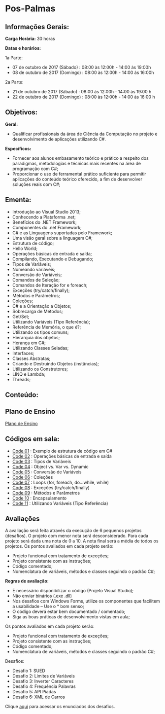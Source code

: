 # Pos-Palmas

## Informações Gerais:

**Carga Horária:** 30 horas

**Datas e horários:** 

1a Parte:
* 07 de outubro de 2017 (Sábado)  : 08:00 às 12:00h - 14:00 às 19:00h
* 08 de outubro de 2017 (Domingo) : 08:00 às 12:00h - 14:00 às 16:00h

2a Parte:
* 21 de outubro de 2017 (Sábado)  : 08:00 às 12:00h - 14:00 às 19:00 h
* 22 de outubro de 2017 (Domingo) : 08:00 às 12:00h - 14:00 às 16:00 h

## Objetivos:

**Geral:**
* Qualificar profissionais da área de Ciência da Computação no projeto e desenvolvimento de aplicações utilizando C#.

**Específicos:**
* Fornecer aos alunos embasamento teórico e prático a respeito dos paradigmas, metodologias e técnicas mais recentes na área de programação com C#;
* Proporcionar o uso de ferramental prático suficiente para permitir aplicações do conteúdo teórico oferecido, a fim de desenvolver soluções reais com C#;

## Ementa:

* Introdução ao Visual Studio 2013; 
* Conhecendo a Plataforma .net; 
* Benefícios do .NET Framework; 
* Componentes do .net Framework; 
* C# e as Linguagens suportadas pelo Framework; 
* Uma visão geral sobre a linguagem C#; 
* Estrutura de código; 
* Hello World; 
* Operações básicas de entrada e saída; 
* Compilando, Executando e Debugando; 
* Tipos de Variáveis; 
* Nomeando variáveis; 
* Conversão de Variáveis; 
* Comandos de Seleção; 
* Comandos de Iteração for e foreach; 
* Exceções (try/catch/finally); 
* Métodos e Parâmetros; 
* Coleções; 
* C# e a Orientação a Objetos; 
* Sobrecarga de Métodos; 
* Get/Set;
* Utilizando Variáveis (Tipo Referência); 
* Referência de Memória, o que é?; 
* Utilizando os tipos comuns; 
* Hierarquia dos objetos; 
* Herança em C#; 
* Utilizando Classes Seladas; 
* Interfaces; 
* Classes Abstratas; 
* Criando e Destruindo Objetos (instâncias); 
* Utilizando os Construtores; 
* LINQ e Lambda; 
* Threads;

## Conteúdo: 

[Slides Aula - Parte 1 (Sábado)]:(https://github.com/rafaelpadilla/Pos-Palmas/blob/master/Slides_Aula_Parte_1_1.pdf)

[Slides Aula - Parte 1 (Domingo)]:(https://github.com/rafaelpadilla/Pos-Palmas/blob/master/Slides_Aula_Parte_1_2.pdf)

[Slides Aula - Parte 2 (Sábado)]:(https://github.com/rafaelpadilla/Pos-Palmas/blob/master/Slides_Aula_Parte_2_1.pdf)
[Slides Aula - Parte 2 (Domingo)]:(https://github.com/rafaelpadilla/Pos-Palmas/blob/master/Slides_Aula_Parte_2_2.pdf)


## Plano de Ensino

[Plano de Ensino](https://github.com/rafaelpadilla/Pos-Palmas/blob/master/Docs/PLANO%20DE%20ENSINO%20-%20C%23.pdf)

## Códigos em sala:

* [Code 01](https://github.com/rafaelpadilla/Pos-Palmas/tree/master/Codes/Code%2001)  : Exemplo de estrutura de código em C#
* [Code 02](https://github.com/rafaelpadilla/Pos-Palmas/tree/master/Codes/Code%2002)  : Operações básicas de entrada e saída
* [Code 03](https://github.com/rafaelpadilla/Pos-Palmas/tree/master/Codes/Code%2003)  : Tipos de Variáveis
* [Code 04](https://github.com/rafaelpadilla/Pos-Palmas/tree/master/Codes/Code%2004)  : Object vs. Var vs. Dynamic
* [Code 05](https://github.com/rafaelpadilla/Pos-Palmas/tree/master/Codes/Code%2005)  : Conversão de Variáveis
* [Code 06](https://github.com/rafaelpadilla/Pos-Palmas/tree/master/Codes/Code%2006)  : Coleções
* [Code 07](https://github.com/rafaelpadilla/Pos-Palmas/tree/master/Codes/Code%2007)  : Loops (for, foreach, do...while, while)
* [Code 08](https://github.com/rafaelpadilla/Pos-Palmas/tree/master/Codes/Code%2008)  : Exceções (try/catch/finally)
* [Code 09](https://github.com/rafaelpadilla/Pos-Palmas/tree/master/Codes/Code%2009)  : Métodos e Parâmetros
* [Code 10](https://github.com/rafaelpadilla/Pos-Palmas/tree/master/Codes/Code%20010)  : Encapsulamento
* [Code 11](https://github.com/rafaelpadilla/Pos-Palmas/tree/master/Codes/Code%20011)  : Utilizando Variáveis (Tipo Referência)

## Avaliações

A avaliação  será feita através da execução de 6 pequenos projetos (desafios). O projeto com menor nota será desconsiderado. Para cada projeto será dada uma nota de 0 a 10. A nota final será a média de todos os projetos.
Os pontos avaliados em cada projeto serão:
* Projeto funcional com tratamento de exceções;
* Projeto consistente com as instruções;
* Código comentado;
* Nomenclatura de variáveis, métodos e classes seguindo o padrão C#;

**Regras de avaliação:**

* É necessário disponibilizar o código (Projeto Visual Studio);
* Não enviar binários (.exe .dll)
* Nos desafios com Windows Forms, utilize os componentes que facilitem a usabilidade – Use o * bom senso;
* O código deverá estar bem documentado / comentado;
* Siga as boas práticas de desenvolvimento vistas em aula;

Os pontos avaliados em cada projeto serão:
* Projeto funcional com tratamento de exceções;
* Projeto consistente com as instruções;
* Código comentado;
* Nomenclatura de variáveis, métodos e classes seguindo o padrão C#;

Desafios:
* Desafio 1: SUED
* Desafio 2: Limites de Variáveis
* Desafio 3: Inverter Caracteres
* Desafio 4: Frequência Palavras
* Desafio 5: API Piadas
* Desafio 6: XML de Carros

Clique [aqui](https://github.com/rafaelpadilla/Pos-Palmas/blob/master/Docs/Desafios.pdf) para acessar os enunciados dos desafios.
